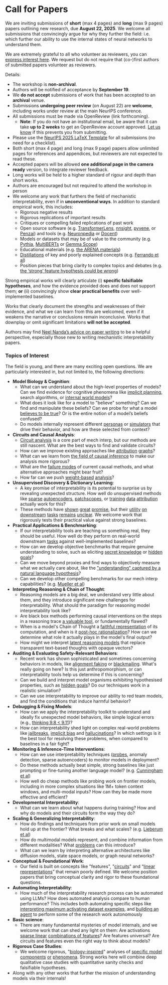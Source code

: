 # Call for Papers
We are inviting submissions of **short** (max 4 pages) and **long** (max 9 pages) papers outlining new research, due **August 22, 2025**. We welcome all submissions that convincingly argue for why they further the field: i.e. which further our ability to use the internal states of neural networks to understand them. 

We are extremely grateful to all who volunteer as reviewers, you can [express interest here](https://www.google.com/url?q=https://docs.google.com/forms/d/e/1FAIpQLSdiw1SJllzoTz_nqzDTzTOGb9DV3W_truQyh-WvYj_QGIi7Mg/viewform?usp%3Ddialog&sa=D&source=editors&ust=1752813320912734&usg=AOvVaw2MdlCSOXH3yZ61EEmzwpMQ). We request but do not require that (co-)first authors of submitted papers volunteer as reviewers. 

Details: 
* The workshop is **non-archival**.
* Authors will be notified of acceptance by **September 19**.
* We **do not accept** submissions of work that has been accepted to an **archival** venue.
* Submissions **undergoing peer review** (on August 22) are **welcome**, including works under review at the main NeurIPS conference.
* All submissions must be made via OpenReview (link forthcoming).
  * **Note**: If you do not have an institutional email, be aware that it can take **up to 2 weeks** to get an OpenReview account approved. [Let us know](mailto:neurips2025@mechinterpworkshop.com) if this prevents you from submitting.
* Please use the [NeurIPS 2025 LaTeX Template](https://www.google.com/url?q=https://media.neurips.cc/Conferences/NeurIPS2025/Styles.zip&sa=D&source=editors&ust=1752813320914283&usg=AOvVaw0dGpJtekQ1oVXynznk_YMn) for all submissions (no need for a checklist).
* Both short (max 4 page) and long (max 9 page) papers allow unlimited pages for references and appendices, but reviewers are not expected to read these.
* Accepted papers will be allowed **one additional page in the camera ready** version, to integrate reviewer feedback.
* Long works will be held to a higher standard of rigour and depth than short works.
* Authors are encouraged but not required to attend the workshop in person
* We welcome any work that furthers the field of mechanistic interpretability, even if in **unconventional ways**. In addition to standard empirical work, this includes:
  * Rigorous negative results
  * Rigorous replications of important results
  * Critiques or compelling failed replications of past work
  * Open source software (e.g. [TransformerLens](https://www.google.com/url?q=https://github.com/neelnanda-io/TransformerLens&sa=D&source=editors&ust=1752813320915514&usg=AOvVaw0h3uiSXfNEk2f1Yrh_ZSRP), [nnsight](https://www.google.com/url?q=https://github.com/ndif-team/nnsight&sa=D&source=editors&ust=1752813320915604&usg=AOvVaw1UqEPmfJPKIliMA6tgxYrM), [pyvene](https://www.google.com/url?q=https://github.com/stanfordnlp/pyvene/tree/main/pyvene/models/mlp&sa=D&source=editors&ust=1752813320915719&usg=AOvVaw2r2mJexHrsYMS49yjdboOX), or [Penzai](https://www.google.com/url?q=https://github.com/google-deepmind/penzai&sa=D&source=editors&ust=1752813320915820&usg=AOvVaw0WRFas3sv296YPW-XBoMkG)) and tools (e.g. [Neuronpedia](https://www.google.com/url?q=http://neuronpedia.org&sa=D&source=editors&ust=1752813320915910&usg=AOvVaw3BYnLEdlV8x0Nz-EM9NwSL) or [Docent](https://www.google.com/url?q=https://transluce.org/introducing-docent&sa=D&source=editors&ust=1752813320916007&usg=AOvVaw2Q52RF5Euld_4HPoX1YGY9))
  * Models or datasets that may be of value to the community (e.g. [Pythia](https://www.google.com/url?q=https://arxiv.org/abs/2304.01373&sa=D&source=editors&ust=1752813320916213&usg=AOvVaw3MiMkQ3Fpcklq9JifhYLXK), [MultiBERTs](https://www.google.com/url?q=https://arxiv.org/abs/2106.16163&sa=D&source=editors&ust=1752813320916292&usg=AOvVaw2jz-RF-TibYZmwRS5m91B_) or [Gemma Scope](https://www.google.com/url?q=https://arxiv.org/abs/2408.05147&sa=D&source=editors&ust=1752813320916368&usg=AOvVaw3g0ifqTHpptJIr4o4_rLQn))
  * Educational materials (e.g. [the ARENA materials](https://www.google.com/url?q=https://arena3-chapter1-transformer-interp.streamlit.app/&sa=D&source=editors&ust=1752813320916537&usg=AOvVaw2eZR29mxG4Ni5g_vkytrky))
  * [Distillations](https://www.google.com/url?q=https://distill.pub/2017/research-debt/&sa=D&source=editors&ust=1752813320916673&usg=AOvVaw3FTGOGkyzdXQ5zrlFwAX9o) of key and poorly explained concepts (e.g. [Ferrando et al](https://www.google.com/url?q=https://arxiv.org/abs/2405.00208&sa=D&source=editors&ust=1752813320916896&usg=AOvVaw3yrSOVFF4-51WNk_HPujDl))
  * Position pieces that bring clarity to complex topics and debates (e.g. [the ‘strong’ feature hypothesis could be wrong](https://www.google.com/url?q=https://www.alignmentforum.org/posts/tojtPCCRpKLSHBdpn/the-strong-feature-hypothesis-could-be-wrong&sa=D&source=editors&ust=1752813320917312&usg=AOvVaw2eKv7bGugDo5ZGnfIN2lFS))

Strong empirical works will clearly articulate (i) **specific falsifiable hypotheses**, and how the evidence provided does and does not support them; **or** (ii) convincingly show **clear practical benefits** over well-implemented baselines. 

Works that clearly document the strengths and weaknesses of their evidence, and what we can learn from this are welcomed, even if it weakens the narrative or conclusions remain inconclusive. Works that downplay or omit significant limitations **will not be accepted**. 

Authors may find [Neel Nanda’s advice on paper writing](https://www.google.com/url?q=https://www.alignmentforum.org/posts/eJGptPbbFPZGLpjsp/highly-opinionated-advice-on-how-to-write-ml-papers&sa=D&source=editors&ust=1752813320918690&usg=AOvVaw3RNMJXNi6DaaWHeSBZyO4L) to be a helpful perspective, especially those new to writing mechanistic interpretability papers. 
### Topics of Interest
The field is young, and there are many exciting open questions. We are particularly interested in, but not limited to, the following directions: 
* **Model Biology & Cognition**:
  * What can we understand about the high-level properties of models? Can we find evidence for cognitive phenomena like [implicit planning](https://www.google.com/url?q=https://transformer-circuits.pub/2025/attribution-graphs/biology.html%23dives-poems&sa=D&source=editors&ust=1752813320919461&usg=AOvVaw0jKetNRE1VQQqb6oLzfk2e), search algorithms, or [internal world models](https://www.google.com/url?q=https://arxiv.org/abs/2210.13382&sa=D&source=editors&ust=1752813320919610&usg=AOvVaw0OHJ-5tunQkO5R3RaCOWq3)?
  * What does it look like for a model to "believe" something? Can we find and manipulate these beliefs? Can we probe for what a model [believes to be true](https://www.google.com/url?q=https://arxiv.org/abs/2310.06824&sa=D&source=editors&ust=1752813320920020&usg=AOvVaw22fSvKhJIv8Wy803f9g3CV)? Or is the entire notion of a model’s beliefs confused?
  * Do models internally represent different [personas](https://www.google.com/url?q=https://arxiv.org/abs/2406.12094&sa=D&source=editors&ust=1752813320920366&usg=AOvVaw0Y9NxzIMQk-E3YkBQMJECQ) or [simulators](https://www.google.com/url?q=https://www.nature.com/articles/s41586-023-06647-8&sa=D&source=editors&ust=1752813320920505&usg=AOvVaw2Fe8_I2FrI8ysnhOlw1NUg) that drive their behavior, and how are these selected from context?
* **Circuits and Causal Analysis**:
  * [Circuit analysis](https://www.google.com/url?q=https://distill.pub/2020/circuits/zoom-in/&sa=D&source=editors&ust=1752813320920795&usg=AOvVaw1tWcryvg5zp2t7WSfoU9LV) is a core part of mech interp, but our methods are still nascent. What are the best ways to find and validate circuits?
  * How can we improve existing approaches like [attribution](https://www.google.com/url?q=https://arxiv.org/abs/2406.11944&sa=D&source=editors&ust=1752813320921110&usg=AOvVaw0HMha9dpLhsX4n0Br5NxVd) [graphs](https://www.google.com/url?q=https://transformer-circuits.pub/2025/attribution-graphs/methods.html&sa=D&source=editors&ust=1752813320921244&usg=AOvVaw2wj7xroRPqi7rEHMykSwE6)?
  * What can we learn from [the field of causal inference](https://www.google.com/url?q=https://arxiv.org/abs/2407.04690&sa=D&source=editors&ust=1752813320921414&usg=AOvVaw20KacEfTpd05Tni31DUaKu) to make our analysis more rigorous?
  * What are the [failure modes](https://www.google.com/url?q=https://arxiv.org/abs/2307.15771&sa=D&source=editors&ust=1752813320921578&usg=AOvVaw0V3-3bDl5DkF5NuhXrQdFO) of current causal methods, and what alternative approaches might bear fruit?
  * How far can we push [weight-based](https://www.google.com/url?q=https://arxiv.org/abs/2301.05217&sa=D&source=editors&ust=1752813320921823&usg=AOvVaw3tA2kq35cVx8FODgEbzx8c) [analysis](https://www.google.com/url?q=https://arxiv.org/abs/2410.08417&sa=D&source=editors&ust=1752813320921899&usg=AOvVaw3t_-m23WzMhs-tSyuYDPzx)?
* **Unsupervised Discovery & Dictionary Learning**:
  * A key promise of interpretability is its potential to surprise us by revealing unexpected structure. How well do unsupervised methods like [sparse](https://www.google.com/url?q=https://arxiv.org/abs/2103.15949&sa=D&source=editors&ust=1752813320922306&usg=AOvVaw2jH5KnV0XRz50mQgxVLEeq) [autoencoders](https://www.google.com/url?q=https://transformer-circuits.pub/2023/monosemantic-features&sa=D&source=editors&ust=1752813320922405&usg=AOvVaw2yPak3hGYJagMpDNDKlEHK), [patch](https://www.google.com/url?q=https://arxiv.org/abs/2401.06102&sa=D&source=editors&ust=1752813320922479&usg=AOvVaw2_6k7KX_sl4jQKcvUiX8IQ)[scopes](https://www.google.com/url?q=https://arxiv.org/abs/2403.10949v2&sa=D&source=editors&ust=1752813320922534&usg=AOvVaw1XPspBlU3ArWYiqduDMuax), or [training](https://www.google.com/url?q=https://proceedings.mlr.press/v70/koh17a?ref%3Dhttps://githubhelp.com&sa=D&source=editors&ust=1752813320922687&usg=AOvVaw2PoPl0Mp47CAx1RzNd-Qj5) [data](https://www.google.com/url?q=https://arxiv.org/abs/2308.03296&sa=D&source=editors&ust=1752813320922769&usg=AOvVaw38qPpn-GjksYqiQc1wdnkN) [attribution](https://www.google.com/url?q=https://arxiv.org/abs/2205.11482&sa=D&source=editors&ust=1752813320922869&usg=AOvVaw1216U0W89FWdStK2fwHIt4) actually work for this?
  * These methods have [shown](https://www.google.com/url?q=https://transformer-circuits.pub/2024/scaling-monosemanticity/index.html&sa=D&source=editors&ust=1752813320923067&usg=AOvVaw3uK84AhcAQgR1ahrXIQcvr) [great](https://www.google.com/url?q=https://transformer-circuits.pub/2025/attribution-graphs/biology.html&sa=D&source=editors&ust=1752813320923163&usg=AOvVaw2jh05r8P5ERqs3cNTdNrIR) [promise](https://www.google.com/url?q=https://arxiv.org/abs/2503.10965&sa=D&source=editors&ust=1752813320923241&usg=AOvVaw0sl4RXFLltEGwnKYOl0Irz), but their [utility](https://www.google.com/url?q=https://arxiv.org/abs/2502.16681&sa=D&source=editors&ust=1752813320923323&usg=AOvVaw0Y_RGNnLaFilVJ8ejeES6X) [on](https://www.google.com/url?q=https://www.tilderesearch.com/blog/sieve&sa=D&source=editors&ust=1752813320923395&usg=AOvVaw0Rh1p9V_odz4XZwQu6DV3K) [downstream](https://www.google.com/url?q=https://arxiv.org/abs/2501.17148&sa=D&source=editors&ust=1752813320923470&usg=AOvVaw2x1CyXE581Vi6W1ONGhSv5) [tasks](https://www.google.com/url?q=https://transformer-circuits.pub/2024/features-as-classifiers/index.html&sa=D&source=editors&ust=1752813320923568&usg=AOvVaw0fGE7EmRQG_vgRNJlYP90A) [remains](https://www.google.com/url?q=https://arxiv.org/abs/2502.04382&sa=D&source=editors&ust=1752813320923666&usg=AOvVaw2eImfRvjzRMaq16SOe1_kR) [unclear](https://www.google.com/url?q=https://www.alignmentforum.org/posts/4uXCAJNuPKtKBsi28/negative-results-for-saes-on-downstream-tasks&sa=D&source=editors&ust=1752813320923781&usg=AOvVaw3KGN4RO0o1A25cEfqRmHBV). We welcome work that rigorously tests their practical value against strong baselines.
* **Practical Applications & Benchmarking**:
  * If our interpretability tools are teaching us something real, they should be useful. How well do they perform on real-world downstream [tasks](https://www.google.com/url?q=https://www.lesswrong.com/posts/wGRnzCFcowRCrpX4Y/downstream-applications-as-validation-of-interpretability&sa=D&source=editors&ust=1752813320924340&usg=AOvVaw2QedKGk5P71zmjvTSKgJ-E) against well-implemented baselines?
  * How can we develop objective benchmarks that require genuine understanding to solve, such as eliciting [secret knowledge](https://www.google.com/url?q=https://arxiv.org/abs/2505.14352&sa=D&source=editors&ust=1752813320924597&usg=AOvVaw2hOGOrhd8rRN9_bBRisk5v) or [hidden goals](https://www.google.com/url?q=https://arxiv.org/abs/2503.10965&sa=D&source=editors&ust=1752813320924695&usg=AOvVaw1LoiSc91WRsor6gVU4wXOn)?
  * Can we move beyond proxies and find ways to objectively measure what we actually care about, like the ["understanding" captured by a natural language hypothesis](https://www.google.com/url?q=https://arxiv.org/abs/2502.04382&sa=D&source=editors&ust=1752813320925243&usg=AOvVaw1FLMUreJNFQHjvDpBMA6qy)?
  * Can we develop other compelling benchmarks for our mech interp capabilities? (e.g. [Mueller et al](https://www.google.com/url?q=https://arxiv.org/abs/2504.13151&sa=D&source=editors&ust=1752813320925441&usg=AOvVaw2YNepmyVUOn2o74gYaKkS_))
* **Interpreting Reasoning & Chain of Thought**:
  * Reasoning models are a big deal, we understand very little about them, and they introduce significant new challenges for interpretability. What should the paradigm for reasoning model interpretability look like?
  * Are black box methods performing causal interventions on the steps in a reasoning trace [a valuable tool](https://www.google.com/url?q=https://arxiv.org/abs/2506.19143&sa=D&source=editors&ust=1752813320926102&usg=AOvVaw29RPujrFtfUnJFHsuZNeyj), or fundamentally flawed?
  * When is a model's Chain of Thought a [faithful representation](https://www.google.com/url?q=https://arxiv.org/abs/2305.04388&sa=D&source=editors&ust=1752813320926311&usg=AOvVaw0xtmaGfv_06_a0cHd-QytG) of its computation, and when is it [post-hoc rationalization](https://www.google.com/url?q=https://arxiv.org/abs/2503.08679&sa=D&source=editors&ust=1752813320926455&usg=AOvVaw3uhsBjix7JRPGYgt5Wh5Nc)? How can we determine what role it actually plays in the model's final output?
  * How might we interpret [latent reasoning models](https://www.google.com/url?q=https://arxiv.org/abs/2412.06769&sa=D&source=editors&ust=1752813320926829&usg=AOvVaw3eLpnFWhgAltjzXU8jLPgp) that replace transparent text-based thoughts with opaque vectors?
* **Auditing & Evaluating Safety-Relevant Behaviors**:
  * Recent work has shown sophisticated and sometimes concerning behaviors in models, like [alignment faking](https://www.google.com/url?q=https://arxiv.org/abs/2412.14093&sa=D&source=editors&ust=1752813320927430&usg=AOvVaw1ZaUhxCy4TiskAYVxiEjsI) or [blackmailing](https://www.google.com/url?q=https://www.anthropic.com/research/agentic-misalignment&sa=D&source=editors&ust=1752813320927562&usg=AOvVaw3UG1Is8n8qON1kXWhF21oO). What's really going on here? Is this just anthropomorphism, or can interpretability tools help us determine if this is concerning?
  * Can we build and interpret model organisms exhibiting hypothesised properties, such as [hidden goals](https://www.google.com/url?q=https://arxiv.org/abs/2503.10965&sa=D&source=editors&ust=1752813320927985&usg=AOvVaw21zqa3p1t3x3WKClUcbpwu)? Do our techniques work in a realistic simulation?
  * Can we use interpretability to improve our ability to red team models, and find the conditions that induce harmful behavior?
* **Debugging & Fixing Models**:
  * How can we apply the interpretability toolkit to understand and ideally fix unexpected model behaviors, like simple logical errors (e.g., [thinking 9.8 < 9.11](https://www.google.com/url?q=https://transluce.org/observability-interface&sa=D&source=editors&ust=1752813320928863&usg=AOvVaw17kyWIPh5IZgusCXBYsmnq))?
  * How can interpretability shed light on complex real-world problems like [jailbreaks](https://www.google.com/url?q=https://transformer-circuits.pub/2025/attribution-graphs/biology.html%23dives-jailbreak&sa=D&source=editors&ust=1752813320929139&usg=AOvVaw1oeNk-yyfh1NmanF29zukc), [implicit bias](https://www.google.com/url?q=https://arxiv.org/abs/2506.10922&sa=D&source=editors&ust=1752813320929228&usg=AOvVaw27eMsMOzLdt0-QF86-KIh9) and [hallucinations](https://www.google.com/url?q=https://arxiv.org/abs/2411.14257&sa=D&source=editors&ust=1752813320929314&usg=AOvVaw0DMlKJJjj115VyfRA0Nne6)? In which settings is it the best tool for resolving these problems, when compared to baselines in a fair fight?
* **Monitoring & Inference-Time Interventions**:
  * How can we use interpretability techniques ([probes](https://www.google.com/url?q=https://arxiv.org/abs/2102.12452&sa=D&source=editors&ust=1752813320929718&usg=AOvVaw2by9OsN5JTjg5OC3NM-Wet), anomaly detection, sparse autoencoders) to monitor models in deployment?
  * Do these methods actually beat simple, strong baselines like just prompting or fine-tuning another language model? (e.g. [Cunningham et al](https://www.google.com/url?q=https://alignment.anthropic.com/2025/cheap-monitors/&sa=D&source=editors&ust=1752813320930195&usg=AOvVaw0tNlWKK9dtkaCfEQgY7rOV))
  * How well do cheap methods like probing work on frontier models, including in more complex situations like 1M+ token context windows, and multi-modal inputs? How can they be made more effective and efficient?
* **Developmental Interpretability**:
  * What can we learn about what happens during training? How and why do models and their circuits form the way they do?
* **Scaling & Generalizing Interpretability**:
  * How do findings and techniques from prior work on small models hold up at the frontier? What breaks and what scales? (e.g. [Lieberum et al](https://www.google.com/url?q=https://arxiv.org/abs/2307.09458&sa=D&source=editors&ust=1752813320931158&usg=AOvVaw28UK1Os5T3jNxUuxfsrMQG))
  * How do multimodal models represent, and combine information from different modalities? What [problems](https://www.google.com/url?q=https://openreview.net/pdf?id%3DVUhRdZp8ke&sa=D&source=editors&ust=1752813320931428&usg=AOvVaw1AsuDfZD3kaJiiiR2zUtwx) can this introduce?
  * What can we learn by interpreting alternative architectures like diffusion models, state space models, or graph neural networks?
* **Conceptual & Foundational Work**:
  * Our field is built on concepts like "features", "[circuits](https://www.google.com/url?q=https://distill.pub/2020/circuits/zoom-in/&sa=D&source=editors&ust=1752813320931953&usg=AOvVaw3VcBxINWbbDMwj48sCaatc)" and “[linear representations](https://www.google.com/url?q=https://transformer-circuits.pub/2024/july-update/index.html%23linear-representations&sa=D&source=editors&ust=1752813320932106&usg=AOvVaw1kn7qw7qnafDRu9kB_zxu0)” that remain poorly defined. We welcome position papers that bring conceptual clarity and rigor to these foundational questions.
* **Automating Interpretability**:
  * How much of the interpretability research process can be automated using LLMs? How does automated analysis compare to human performance? This includes both automating specific steps like [interpreting maximum activating dataset examples](https://www.google.com/url?q=https://openaipublic.blob.core.windows.net/neuron-explainer/paper/index.html&sa=D&source=editors&ust=1752813320932911&usg=AOvVaw20tLp50oaJrIRhveZPixqh), and [building an agent](https://www.google.com/url?q=https://arxiv.org/abs/2404.14394&sa=D&source=editors&ust=1752813320933017&usg=AOvVaw0oDwD_FBkWqKNUwMTwsevL) to perform some of the research work autonomously
* **Basic science**:
  * There are many fundamental mysteries of model internals, and we welcome work that can shed any light on them: Are activations [sparse linear](https://www.google.com/url?q=https://arxiv.org/abs/1601.03764&sa=D&source=editors&ust=1752813320933554&usg=AOvVaw0tWOf2wIrxaG_gVdJV2IEN) [combinations of features](https://www.google.com/url?q=https://transformer-circuits.pub/2022/toy_model/index.html&sa=D&source=editors&ust=1752813320933679&usg=AOvVaw2y4_Ycs73hN3Fy6jRhoMO5)? Are features universal? Are circuits and features even the right way to think about models?
* **Rigorous Case Studies**:
  * We welcome rigorous, "[biology-inspired](https://www.google.com/url?q=https://distill.pub/2020/circuits/curve-circuits/&sa=D&source=editors&ust=1752813320934073&usg=AOvVaw34i-VelbD8WPQ4seL3hitx)" analyses of [specific model](https://www.google.com/url?q=https://arxiv.org/abs/2310.04625&sa=D&source=editors&ust=1752813320934168&usg=AOvVaw0aRH0Sau0WbwmT7FYgsOqT) [components](https://www.google.com/url?q=https://transformer-circuits.pub/2024/scaling-monosemanticity/index.html&sa=D&source=editors&ust=1752813320934269&usg=AOvVaw2tZhk6UCASPyXdsXDuGoM6) [or](https://www.google.com/url?q=https://arxiv.org/abs/2305.01610&sa=D&source=editors&ust=1752813320934339&usg=AOvVaw2YccsTh5fURg8TNTJ7vN_b) [phenomena](https://www.google.com/url?q=https://arxiv.org/abs/2306.09346&sa=D&source=editors&ust=1752813320934415&usg=AOvVaw3hY2pS7nVrnl7-zsZbFEx2). Strong works here will combine deep qualitative case studies with quantitative sanity checks and falsifiable hypotheses.
* Along with any other works that further the mission of understanding models via their internals!